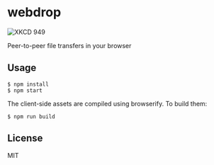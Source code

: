 # webdrop

![XKCD 949](http://imgs.xkcd.com/comics/file_transfer.png)

Peer-to-peer file transfers in your browser

## Usage

    $ npm install
    $ npm start

The client-side assets are compiled using browserify. To build them:

    $ npm run build

## License

MIT
